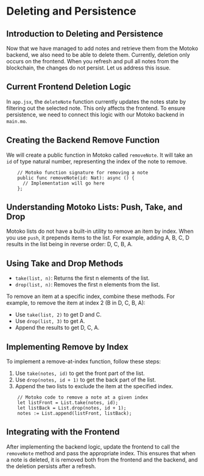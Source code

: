 # Deleting and Persistence

## Introduction to Deleting and Persistence

Now that we have managed to add notes and retrieve them from the Motoko backend, we also need to be able to delete them. Currently, deletion only occurs on the frontend. When you refresh and pull all notes from the blockchain, the changes do not persist. Let us address this issue.

## Current Frontend Deletion Logic

In `app.jsx`, the `deleteNote` function currently updates the notes state by filtering out the selected note. This only affects the frontend. To ensure persistence, we need to connect this logic with our Motoko backend in `main.mo`.

## Creating the Backend Remove Function

We will create a public function in Motoko called `removeNote`. It will take an `id` of type natural number, representing the index of the note to remove.

```mo
    // Motoko function signature for removing a note
    public func removeNote(id: Nat): async () {
      // Implementation will go here
    };
```

## Understanding Motoko Lists: Push, Take, and Drop

Motoko lists do not have a built-in utility to remove an item by index. When you use `push`, it prepends items to the list. For example, adding A, B, C, D results in the list being in reverse order: D, C, B, A.

## Using Take and Drop Methods

- `take(list, n)`: Returns the first n elements of the list.
- `drop(list, n)`: Removes the first n elements from the list.

To remove an item at a specific index, combine these methods. For example, to remove the item at index 2 (B in D, C, B, A):

- Use `take(list, 2)` to get D and C.
- Use `drop(list, 3)` to get A.
- Append the results to get D, C, A.

## Implementing Remove by Index

To implement a remove-at-index function, follow these steps:

1. Use `take(notes, id)` to get the front part of the list.
2. Use `drop(notes, id + 1)` to get the back part of the list.
3. Append the two lists to exclude the item at the specified index.

```mo
    // Motoko code to remove a note at a given index
    let listFront = List.take(notes, id);
    let listBack = List.drop(notes, id + 1);
    notes := List.append(listFront, listBack);
```

## Integrating with the Frontend

After implementing the backend logic, update the frontend to call the `removeNote` method and pass the appropriate index. This ensures that when a note is deleted, it is removed both from the frontend and the backend, and the deletion persists after a refresh.
